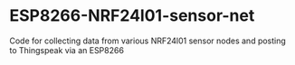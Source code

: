 # ESP8266-NRF24l01-sensor-net
Code for collecting data from various NRF24l01 sensor nodes and posting to Thingspeak via an ESP8266
